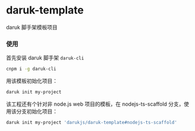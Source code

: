 # daruk-template

daruk 脚手架模板项目

### 使用

首先安装 daruk 脚手架 `daruk-cli`

```bash
cnpm i -g daruk-cli
```

用该模板初始化项目：

```bash
daruk init my-project
```

该工程还有个针对非 node.js web 项目的模板，在 nodejs-ts-scaffold 分支，使用该分支初始化项目：

```bash
daruk init my-project 'darukjs/daruk-template#nodejs-ts-scaffold'
```
